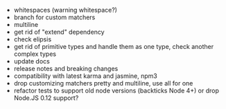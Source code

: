 - whitespaces (warning whitespace?)
- branch for custom matchers
- multiline
- get rid of "extend" dependency
- check elipsis
- get rid of primitive types and handle them as one type, check another complex types
- update docs
- release notes and breaking changes
- compatibility with latest karma and jasmine, npm3
- drop customizing matchers pretty and multiline, use all for one
- refactor tests to support old node versions (backticks Node 4+) or drop Node.JS 0.12 support?

